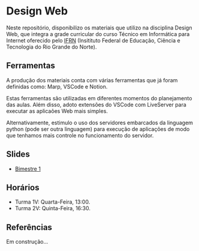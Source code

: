 # Design Web

Neste repositório, disponibilizo os materiais que utilizo na disciplina Design Web, que integra a grade curricular do curso Técnico em Informática para Internet oferecido pelo [IFRN](https://portal.ifrn.edu.br/) (Insitituto Federal de Educação, Ciência e Tecnologia do Rio Grande do Norte).

## Ferramentas

A produção dos materiais conta com várias ferramentas que já foram definidas como: Marp, VSCode e Notion. 

Estas ferramentas são utilizadas em diferentes momentos do planejamento das aulas. Além disso, adoto extensões do VSCode com LiveServer para executar as aplicaões Web mais simples.

Alternativamente, estimulo o uso dos servidores embarcados da linguagem python (pode ser outra linguagem) para execução de aplicações de modo que tenhamos mais controle no funcionamento do servidor.

## Slides

- [Bimestre 1](./pages/bimestre1.md)

## Horários

- Turma 1V: Quarta-Feira, 13:00.
- Turma 2V: Quinta-Feira, 16:30.

## Referências

Em construção...

